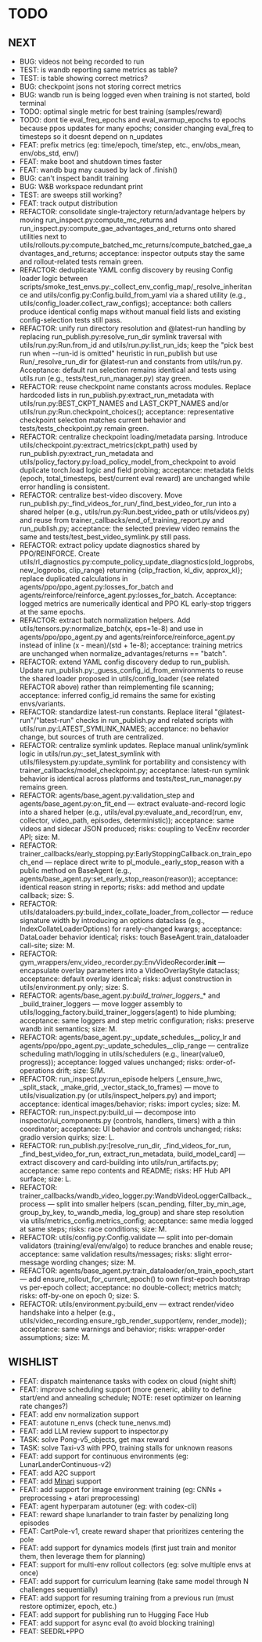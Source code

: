 # TODO

## NEXT

- BUG: videos not being recorded to run
- TEST: is wandb reporting same metrics as table?
- TEST: is table showing correct metrics?
- BUG: checkpoint jsons not storing correct metrics
- BUG: wandb run is being logged even when training is not started, bold terminal
- TODO: optimal single metric for best training (samples/reward)
- TODO: dont tie eval_freq_epochs and eval_warmup_epochs to epochs because ppos updates for many epochs; consider changing eval_freq to timesteps so it doesnt depend on n_updates
- FEAT: prefix metrics (eg: time/epoch, time/step, etc., env/obs_mean, env/obs_std, env/)
- FEAT: make boot and shutdown times faster
- FEAT: wandb bug may caused by lack of .finish()
- BUG: can't inspect bandit training
- BUG: W&B workspace redundant print
- TEST: are sweeps still working?
- FEAT: track output distribution
- REFACTOR: consolidate single-trajectory return/advantage helpers by moving run_inspect.py:compute_mc_returns and run_inspect.py:compute_gae_advantages_and_returns onto shared utilities next to utils/rollouts.py:compute_batched_mc_returns/compute_batched_gae_advantages_and_returns; acceptance: inspector outputs stay the same and rollout-related tests remain green.
- REFACTOR: deduplicate YAML config discovery by reusing Config loader logic between scripts/smoke_test_envs.py:_collect_env_config_map/_resolve_inheritance and utils/config.py:Config.build_from_yaml via a shared utility (e.g., utils/config_loader.collect_raw_configs); acceptance: both callers produce identical config maps without manual field lists and existing config-selection tests still pass.
- REFACTOR: unify run directory resolution and @latest-run handling by replacing run_publish.py:resolve_run_dir symlink traversal with utils/run.py:Run.from_id and utils/run.py:list_run_ids; keep the "pick best run when --run-id is omitted" heuristic in run_publish but use Run/_resolve_run_dir for @latest-run and constants from utils/run.py. Acceptance: default run selection remains identical and tests using utils.run (e.g., tests/test_run_manager.py) stay green.
- REFACTOR: reuse checkpoint name constants across modules. Replace hardcoded lists in run_publish.py:extract_run_metadata with utils/run.py:BEST_CKPT_NAMES and LAST_CKPT_NAMES and/or utils/run.py:Run.checkpoint_choices(); acceptance: representative checkpoint selection matches current behavior and tests/tests_checkpoint.py remain green.
- REFACTOR: centralize checkpoint loading/metadata parsing. Introduce utils/checkpoint.py:extract_metrics(ckpt_path) used by run_publish.py:extract_run_metadata and utils/policy_factory.py:load_policy_model_from_checkpoint to avoid duplicate torch.load logic and field probing; acceptance: metadata fields (epoch, total_timesteps, best/current eval reward) are unchanged while error handling is consistent.
- REFACTOR: centralize best-video discovery. Move run_publish.py:_find_videos_for_run/_find_best_video_for_run into a shared helper (e.g., utils/run.py:Run.best_video_path or utils/videos.py) and reuse from trainer_callbacks/end_of_training_report.py and run_publish.py; acceptance: the selected preview video remains the same and tests/test_best_video_symlink.py still pass.
- REFACTOR: extract policy update diagnostics shared by PPO/REINFORCE. Create utils/rl_diagnostics.py:compute_policy_update_diagnostics(old_logprobs, new_logprobs, clip_range) returning {clip_fraction, kl_div, approx_kl}; replace duplicated calculations in agents/ppo/ppo_agent.py:losses_for_batch and agents/reinforce/reinforce_agent.py:losses_for_batch. Acceptance: logged metrics are numerically identical and PPO KL early-stop triggers at the same epochs.
- REFACTOR: extract batch normalization helpers. Add utils/tensors.py:normalize_batch(x, eps=1e-8) and use in agents/ppo/ppo_agent.py and agents/reinforce/reinforce_agent.py instead of inline (x - mean)/(std + 1e-8); acceptance: training metrics are unchanged when normalize_advantages/returns == "batch".
- REFACTOR: extend YAML config discovery dedup to run_publish. Update run_publish.py:_guess_config_id_from_environments to reuse the shared loader proposed in utils/config_loader (see related REFACTOR above) rather than reimplementing file scanning; acceptance: inferred config_id remains the same for existing envs/variants.
- REFACTOR: standardize latest-run constants. Replace literal "@latest-run"/"latest-run" checks in run_publish.py and related scripts with utils/run.py:LATEST_SYMLINK_NAMES; acceptance: no behavior change, but sources of truth are centralized.
- REFACTOR: centralize symlink updates. Replace manual unlink/symlink logic in utils/run.py:_set_latest_symlink with utils/filesystem.py:update_symlink for portability and consistency with trainer_callbacks/model_checkpoint.py; acceptance: latest-run symlink behavior is identical across platforms and tests/test_run_manager.py remains green.
- REFACTOR: agents/base_agent.py:validation_step and agents/base_agent.py:on_fit_end — extract evaluate-and-record logic into a shared helper (e.g., utils/eval.py:evaluate_and_record(run, env, collector, video_path, episodes, deterministic)); acceptance: same videos and sidecar JSON produced; risks: coupling to VecEnv recorder API; size: M.
- REFACTOR: trainer_callbacks/early_stopping.py:EarlyStoppingCallback.on_train_epoch_end — replace direct write to pl_module._early_stop_reason with a public method on BaseAgent (e.g., agents/base_agent.py:set_early_stop_reason(reason)); acceptance: identical reason string in reports; risks: add method and update callback; size: S.
- REFACTOR: utils/dataloaders.py:build_index_collate_loader_from_collector — reduce signature width by introducing an options dataclass (e.g., IndexCollateLoaderOptions) for rarely-changed kwargs; acceptance: DataLoader behavior identical; risks: touch BaseAgent.train_dataloader call-site; size: M.
- REFACTOR: gym_wrappers/env_video_recorder.py:EnvVideoRecorder.__init__ — encapsulate overlay parameters into a VideoOverlayStyle dataclass; acceptance: default overlay identical; risks: adjust construction in utils/environment.py only; size: S.
- REFACTOR: agents/base_agent.py:_build_trainer_loggers__* and _build_trainer_loggers — move logger assembly to utils/logging_factory.build_trainer_loggers(agent) to hide plumbing; acceptance: same loggers and step metric configuration; risks: preserve wandb init semantics; size: M.
- REFACTOR: agents/base_agent.py:_update_schedules__policy_lr and agents/ppo/ppo_agent.py:_update_schedules__clip_range — centralize scheduling math/logging in utils/schedulers (e.g., linear(value0, progress)); acceptance: logged values unchanged; risks: order-of-operations drift; size: S/M.
- REFACTOR: run_inspect.py:run_episode helpers (_ensure_hwc, _split_stack, _make_grid, _vector_stack_to_frames) — move to utils/visualization.py (or utils/inspect_helpers.py) and import; acceptance: identical images/behavior; risks: import cycles; size: M.
- REFACTOR: run_inspect.py:build_ui — decompose into inspector/ui_components.py (controls, handlers, timers) with a thin coordinator; acceptance: UI behavior and controls unchanged; risks: gradio version quirks; size: L.
- REFACTOR: run_publish.py:[resolve_run_dir, _find_videos_for_run, _find_best_video_for_run, extract_run_metadata, build_model_card] — extract discovery and card-building into utils/run_artifacts.py; acceptance: same repo contents and README; risks: HF Hub API surface; size: L.
- REFACTOR: trainer_callbacks/wandb_video_logger.py:WandbVideoLoggerCallback._process — split into smaller helpers (scan_pending, filter_by_min_age, group_by_key, to_wandb_media, log_group) and share step resolution via utils/metrics_config.metrics_config; acceptance: same media logged at same steps; risks: race conditions; size: M.
- REFACTOR: utils/config.py:Config.validate — split into per-domain validators (training/eval/env/algo) to reduce branches and enable reuse; acceptance: same validation results/messages; risks: slight error-message wording changes; size: M.
- REFACTOR: agents/base_agent.py:train_dataloader/on_train_epoch_start — add ensure_rollout_for_current_epoch() to own first-epoch bootstrap vs per-epoch collect; acceptance: no double-collect; metrics match; risks: off-by-one on epoch 0; size: S.
- REFACTOR: utils/environment.py:build_env — extract render/video handshake into a helper (e.g., utils/video_recording.ensure_rgb_render_support(env, render_mode)); acceptance: same warnings and behavior; risks: wrapper-order assumptions; size: M.

## WISHLIST

- FEAT: dispatch maintenance tasks with codex on cloud (night shift)
- FEAT: improve scheduling support (more generic, ability to define start/end and annealing schedule; NOTE: reset optimizer on learning rate changes?)
- FEAT: add env normalization support 
- FEAT: autotune n_envs (check tune_nenvs.md)
- FEAT: add LLM review support to inspector.py
- TASK: solve Pong-v5_objects, get max reward
- TASK: solve Taxi-v3 with PPO, training stalls for unknown reasons
- FEAT: add support for continuous environments (eg: LunarLanderContinuous-v2)
- FEAT: add A2C support
- FEAT: add [Minari](https://minari.farama.org/) support
- FEAT: add support for image environment training (eg: CNNs + preprocessing + atari preprocessing)
- FEAT: agent hyperparam autotuner (eg: with codex-cli)
- FEAT: reward shape lunarlander to train faster by penalizing long episodes
- FEAT: CartPole-v1, create reward shaper that prioritizes centering the pole
- FEAT: add support for dynamics models (first just train and monitor them, then leverage them for planning)
- FEAT: support for multi-env rollout collectors (eg: solve multiple envs at once)
- FEAT: add support for curriculum learning (take same model through N challenges sequentially)
- FEAT: add support for resuming training from a previous run (must restore optimizer, epoch, etc.)
- FEAT: add support for publishing run to Hugging Face Hub
- FEAT: add support for async eval (to avoid blocking training)
- FEAT: SEEDRL+PPO
